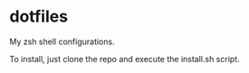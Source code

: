 dotfiles
========
My zsh shell configurations.

To install, just clone the repo and execute the install.sh script.

